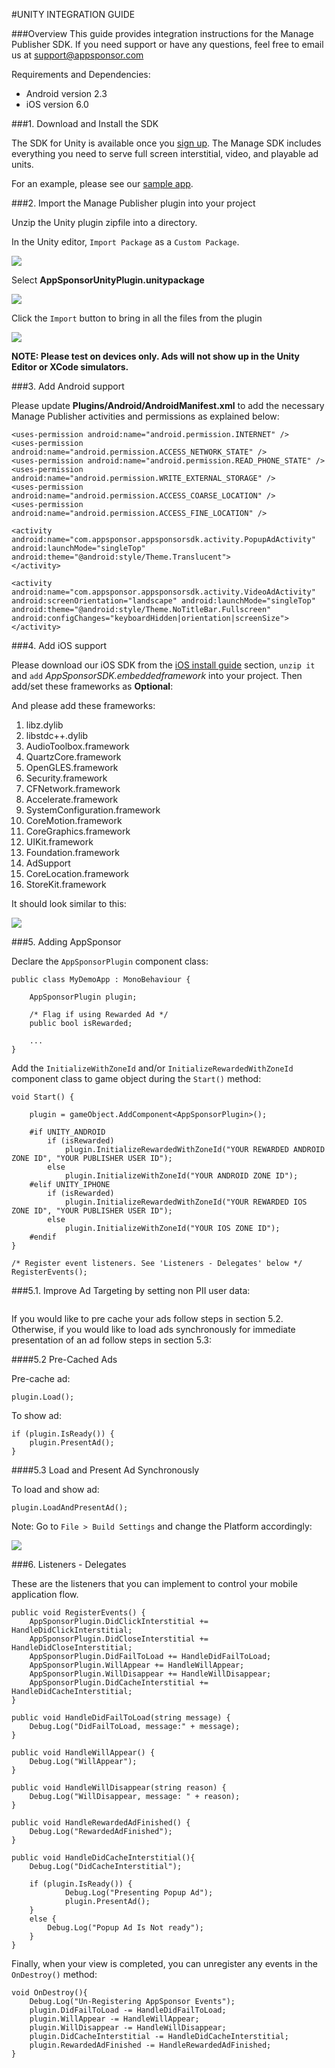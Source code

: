 #UNITY INTEGRATION GUIDE


###Overview
This guide provides integration instructions for the Manage Publisher SDK.  If you need support or have any questions, feel free to email us at [support@appsponsor.com](mailto:support@appsponsor.com)

Requirements and Dependencies:  

- Android version 2.3
- iOS version 6.0

###1. Download and Install the SDK

The SDK for Unity is available once you [sign up](https://appsponsor.com/user/registration).  The Manage SDK includes everything you need to serve full screen interstitial, video, and playable ad units.

For an example, please see our [sample app](https://github.com/manage/unity-sdk-sample-app).

###2. Import the Manage Publisher plugin into your project  

Unzip the Unity plugin zipfile into a directory.

In the Unity editor, `Import Package` as a `Custom Package`.

![](http://cdn.manage.com/appsponsor/documentation/unity/unity_installing_sdk_1.png)

Select **AppSponsorUnityPlugin.unitypackage**

![](http://cdn.manage.com/appsponsor/documentation/unity/unity_installing_sdk_2.png)

Click the `Import` button to bring in all the files from the plugin

![](http://cdn.manage.com/appsponsor/documentation/unity/unity_installing_sdk_3.png)

**NOTE: Please test on devices only. Ads will not show up in the Unity Editor or XCode simulators.**


###3. Add Android support

Please update **Plugins/Android/AndroidManifest.xml** to add the necessary Manage Publisher activities and permissions as explained below:

```
<uses-permission android:name="android.permission.INTERNET" />
<uses-permission android:name="android.permission.ACCESS_NETWORK_STATE" />
<uses-permission android:name="android.permission.READ_PHONE_STATE" />
<uses-permission android:name="android.permission.WRITE_EXTERNAL_STORAGE" />
<uses-permission android:name="android.permission.ACCESS_COARSE_LOCATION" />
<uses-permission android:name="android.permission.ACCESS_FINE_LOCATION" />

<activity android:name="com.appsponsor.appsponsorsdk.activity.PopupAdActivity" android:launchMode="singleTop" android:theme="@android:style/Theme.Translucent">
</activity>

<activity android:name="com.appsponsor.appsponsorsdk.activity.VideoAdActivity" android:screenOrientation="landscape" android:launchMode="singleTop" android:theme="@android:style/Theme.NoTitleBar.Fullscreen" android:configChanges="keyboardHidden|orientation|screenSize">
</activity>
```

###4. Add iOS support

Please download our iOS SDK from the [iOS install guide](https://appsponsor.com/site/page/?view=install_iOS) section, `unzip it` and `add` *AppSponsorSDK.embeddedframework* into your project. Then add/set these frameworks as **Optional**:

And please add these frameworks:

1. libz.dylib
2. libstdc++.dylib
3. AudioToolbox.framework
4. QuartzCore.framework
5. OpenGLES.framework
6. Security.framework
7. CFNetwork.framework
8. Accelerate.framework
9. SystemConfiguration.framework
10. CoreMotion.framework
11. CoreGraphics.framework
12. UIKit.framework
13. Foundation.framework
14. AdSupport
15. CoreLocation.framework
16. StoreKit.framework


It should look similar to this:

![](http://cdn.manage.com/appsponsor/documentation/unity/unity_installing_sdk_4.png)


###5. Adding AppSponsor

Declare the `AppSponsorPlugin` component class:

```
public class MyDemoApp : MonoBehaviour {
	
	AppSponsorPlugin plugin;

    /* Flag if using Rewarded Ad */
    public bool isRewarded;
    
    ...
}
```

Add the `InitializeWithZoneId` and/or `InitializeRewardedWithZoneId` component class to game object during the `Start()` method:

```
void Start() {

    plugin = gameObject.AddComponent<AppSponsorPlugin>();

    #if UNITY_ANDROID
        if (isRewarded) 
            plugin.InitializeRewardedWithZoneId("YOUR REWARDED ANDROID ZONE ID", "YOUR PUBLISHER USER ID");
        else 
            plugin.InitializeWithZoneId("YOUR ANDROID ZONE ID");
    #elif UNITY_IPHONE
        if (isRewarded) 
            plugin.InitializeRewardedWithZoneId("YOUR REWARDED IOS ZONE ID", "YOUR PUBLISHER USER ID"); 
        else 
            plugin.InitializeWithZoneId("YOUR IOS ZONE ID");
    #endif
}

/* Register event listeners. See 'Listeners - Delegates' below */
RegisterEvents();

```

###5.1. Improve Ad Targeting by setting non PII user data:

```

```

If you would like to pre cache your ads follow steps in section 5.2.  Otherwise, if you would like to load ads synchronously for immediate presentation of an ad follow steps in section 5.3:

####5.2 Pre-Cached Ads 
   
  Pre-cache ad:

```
plugin.Load();

```

To show ad:

```
if (plugin.IsReady()) {
    plugin.PresentAd();   
}
```

####5.3 Load and Present Ad Synchronously

To load and show ad:

```
plugin.LoadAndPresentAd();

```

Note: Go to `File > Build Settings` and change the Platform accordingly:

![](http://cdn.manage.com/appsponsor/documentation/unity/unity_installing_sdk_5.png)

###6. Listeners - Delegates

These are the listeners that you can implement to control your mobile application flow.

```
public void RegisterEvents() {
    AppSponsorPlugin.DidClickInterstitial += HandleDidClickInterstitial; 
    AppSponsorPlugin.DidCloseInterstitial += HandleDidCloseInterstitial; 
    AppSponsorPlugin.DidFailToLoad += HandleDidFailToLoad; 
    AppSponsorPlugin.WillAppear += HandleWillAppear; 
    AppSponsorPlugin.WillDisappear += HandleWillDisappear; 
    AppSponsorPlugin.DidCacheInterstitial += HandleDidCacheInterstitial; 
}

public void HandleDidFailToLoad(string message) {
	Debug.Log("DidFailToLoad, message:" + message);
}

public void HandleWillAppear() {
	Debug.Log("WillAppear");
}

public void HandleWillDisappear(string reason) {
	Debug.Log("WillDisappear, message: " + reason);
}
	
public void HandleRewardedAdFinished() {
	Debug.Log("RewardedAdFinished");
}

public void HandleDidCacheInterstitial(){
	Debug.Log("DidCacheInterstitial");
	
	if (plugin.IsReady()) {
			Debug.Log("Presenting Popup Ad");
			plugin.PresentAd();
	}
	else {
	    Debug.Log("Popup Ad Is Not ready");
	}
}
```


Finally, when your view is completed, you can unregister any events in the `OnDestroy()` method:

```
void OnDestroy(){
    Debug.Log("Un-Registering AppSponsor Events");
    plugin.DidFailToLoad -= HandleDidFailToLoad;
    plugin.WillAppear -= HandleWillAppear;
    plugin.WillDisappear -= HandleWillDisappear;
    plugin.DidCacheInterstitial -= HandleDidCacheInterstitial;
    plugin.RewardedAdFinished -= HandleRewardedAdFinished;
}

```
